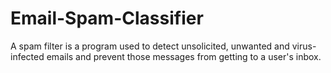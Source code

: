 # Email-Spam-Classifier
A spam filter is a program used to detect unsolicited, unwanted and virus-infected emails and prevent those messages from getting to a user's inbox.
